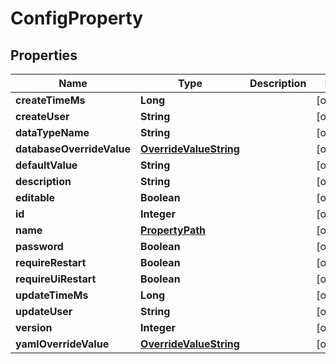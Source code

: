 # ConfigProperty

## Properties
Name | Type | Description | Notes
------------ | ------------- | ------------- | -------------
**createTimeMs** | **Long** |  |  [optional]
**createUser** | **String** |  |  [optional]
**dataTypeName** | **String** |  |  [optional]
**databaseOverrideValue** | [**OverrideValueString**](OverrideValueString.md) |  |  [optional]
**defaultValue** | **String** |  |  [optional]
**description** | **String** |  |  [optional]
**editable** | **Boolean** |  |  [optional]
**id** | **Integer** |  |  [optional]
**name** | [**PropertyPath**](PropertyPath.md) |  |  [optional]
**password** | **Boolean** |  |  [optional]
**requireRestart** | **Boolean** |  |  [optional]
**requireUiRestart** | **Boolean** |  |  [optional]
**updateTimeMs** | **Long** |  |  [optional]
**updateUser** | **String** |  |  [optional]
**version** | **Integer** |  |  [optional]
**yamlOverrideValue** | [**OverrideValueString**](OverrideValueString.md) |  |  [optional]
